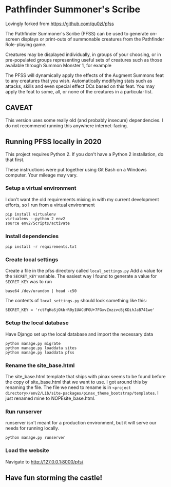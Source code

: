# Pathfinder Summoner's Scribe

Lovingly forked from https://github.com/qu0zl/pfss

 The Pathfinder Summoner's Scribe (PFSS) can be used to generate on-screen displays or print-outs of summonable creatures from the Pathfinder Role-playing game.

Creatures may be displayed individually, in groups of your choosing, or in pre-populated groups representing useful sets of creatures such as those available through Summon Monster 1, for example

The PFSS will dynamically apply the effects of the Augment Summons feat to any creatures that you wish. Automatically modifying stats such as attacks, skills and even special effect DCs based on this feat. You may apply the feat to some, all, or none of the creatures in a particular list.

## CAVEAT

This version uses some really old (and probably insecure) dependencies.  I do not recommend running this anywhere internet-facing.

## Running PFSS locally in 2020

This project requires Python 2.  If you don't have a Python 2 installation, do that first.

These instructions were put together using Git Bash on a Windows computer.  Your mileage may vary.

### Setup a virtual environment

I don't want the old requirements mixing in with my current development efforts, so I run from a virtual environment
```
pip install virtualenv
virtualenv --python 2 env2
source env2/Scripts/activate
```

### Install dependencies

```
pip install -r requirements.txt
```

### Create local settings

Create a file in the pfss directory called `local_settings.py`
Add a value for the `SECRET_KEY` variable.
The easiest way I found to generate a value for `SECRET_KEY` was to run
```
base64 /dev/urandom | head -c50
```
The contents of `local_settings.py` should look something like this:
```
SECRET_KEY = 'rctFqHaSjOkbrR0y1UACdFGU+7FGxvZmzzvcBjKDihJaB741we'
```

### Setup the local database

Have Django set up the local database and import the necessary data
```
python manage.py migrate
python manage.py loaddata sites
python manage.py loaddata pfss
```
### Rename the site_base.html

The site_base.html template that ships with pinax seems to be found before the copy of site_base.html that we want to use.  I got around this by renaming the file.
The file we need to rename is in `<project directory>/env2/Lib/site-packages/pinax_theme_bootstrap/templates`.  I just renamed mine to NOPEsite_base.html.

### Run runserver

runserver isn't meant for a production environment, but it will serve our needs for running locally.
```
python manage.py runserver
```

### Load the website

Navigate to http://127.0.0.1:8000/pfs/

## Have fun storming the castle!

